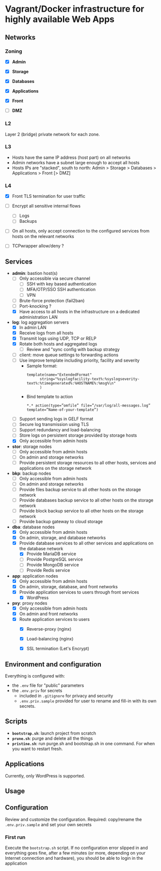 # Vagrant/Docker infrastructure for highly available Web Apps


## Networks


### Zoning

- [x] **Admin**
- [x] **Storage**
- [x] **Databases**
- [x] **Applications**
- [x] **Front**
- [ ] **DMZ**


### L2

Layer 2 (bridge) private network for each zone.


### L3

- Hosts have the same IP address (host part) on all networks
- Admin networks have a subnet large enough to accept all hosts
- Hosts IPs are "stacked", south to north: Admin > Storage > Databases > Applications > Front [> DMZ]


### L4

- [x] Front TLS termination for user traffic
- [ ] Encrypt all sensitive internal flows
  - [ ] Logs
  - [ ] Backups
- [ ] On all hosts, only accept connection to the configured services from hosts on the relevant networks
- [ ] TCPwrapper allow/deny ?


## Services

- **admin**: bastion host(s)
  - [ ] Only accessible via secure channel
    - [ ] SSH with key based authentication
    - [ ] MFA/OTP/SSO SSH authentication
    - [ ] VPN
  - [ ] Brute-force protection (fail2ban)
  - [ ] Port-knocking ?
  - [x] Have access to all hosts in the infrastructure on a dedicated administration LAN
- **log**: log aggregation servers
  - [x] In admin LAN
  - [x] Receive logs from all hosts
  - [x] Transmit logs using UDP, TCP or RELP
  - [x] Rotate both hosts and aggregated logs
    - [ ] Review and "sync config with backup strategy
  - [ ] client: move queue settings to forwarding actions
  - [ ] Use improve template including priority, facility and severity
    - Sample format:
      ```rsyslog
      template(name="ExtendedFormat" 
            string="%syslogfacility-text%:%syslogseverity-text%:%timegenerated%:%HOSTNAME%:%msg%\n"
            )
      ```
    - Bind template to action
      ```rsyslog
      *.* action(type=”omfile” file=”/var/log/all-messages.log” template=”Name-of-your-template”)
      ```
  - [ ] Support sending logs in GELF format
  - [ ] Secure log transmission using TLS
  - [ ] Support redundancy and load-balancing
  - [ ] Store logs on persistent storage provided by storage hosts
  - [x] Only accessible from admin hosts
- **stor**: storage nodes
  - [ ] Only accessible from admin hosts
  - [ ] On admin and storage networks
  - [ ] Provide persistent storage resources to all other hosts, services and applications on the storage network
- **bkp**: backup nodes
  - [ ] Only accessible from admin hosts
  - [ ] On admin and storage networks
  - [ ] Provide files backup service to all other hosts on the storage network
  - [ ] Provide databases backup service to all other hosts on the storage network
  - [ ] Provide block backup service to all other hosts on the storage network
  - [ ] Provide backup gateway to cloud storage
- **dba**: database nodes
  - [x] Only accessible from admin hosts
  - [x] On admin, storage, and database networks
  - [x] Provide database services to all other services and applications on the database network
    - [x] Provide MariaDB service
    - [ ] Provide PostgreSQL service
    - [ ] Provide MongoDB service
    - [ ] Provide Redis service
- **app**: application nodes
  - [x] Only accessible from admin hosts
  - [x] On admin, storage, database, and front networks
  - [x] Provide application services to users through front services
    - [x] WordPress
- **pxy**: proxy nodes
  - [x] Only accessible from admin hosts
  - [x] On admin and front networks
  - [x] Route application services to users
    - [x] Reverse-proxy (nginx)
    - [x] Load-balancing (nginx)
    - [x] SSL termination (Let's Encrypt)


## Environment and configuration

Everything is configured with:

- the `.env` file for "public" parameters
- the `.env.priv` for secrets
  - included in `.gitignore` for privacy and security
  - `.env.priv.sample` provided for user to rename and fill-in with its
    own secrets.


## Scripts

- **`bootstrap.sh`**: launch project from scratch
- **`prune.sh`**: purge and delete all the things
- **`pristine.sh`**: run purge.sh and bootstrap.sh in one command.
  For when you want to restart fresh.


## Applications

Currently, only WordPress is supported.


## Usage


## Configuration

Review and customize the configuration.
Required: copy/rename the `.env.priv.sample` and set your own secrets


### First run

Execute the `bootstrap.sh` script.
If no configuration error slipped in and everything goes fine, after a few minutes (or more, depending on your Internet connection and hardware), you should be able to login in the application
